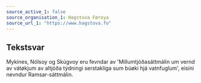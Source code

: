 ```yaml
---
source_active_1: false
source_organisation_1: Hagstova Føroya
source_url_1: "https://www.hagstova.fo"
---
```

## Tekstsvar  
Mykines, Nólsoy og Skúgvoy eru fevndar av 'Millumtjóðasáttmálin um vernd av vátøkjum av altjóða týdningi serstakliga sum búøki hjá vatnfuglum', eisini nevndur Ramsar-sáttmálin.
